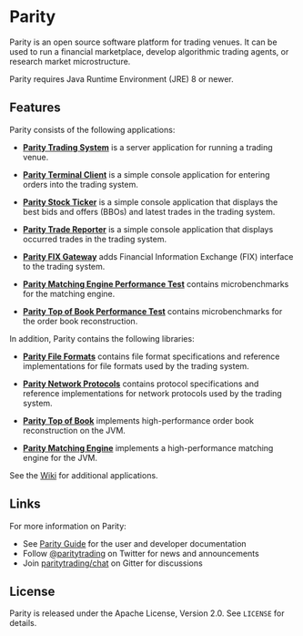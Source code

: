 Parity
======

Parity is an open source software platform for trading venues. It can be
used to run a financial marketplace, develop algorithmic trading agents,
or research market microstructure.

Parity requires Java Runtime Environment (JRE) 8 or newer.


Features
--------

Parity consists of the following applications:

- [**Parity Trading System**](parity-system) is a server application for
  running a trading venue.

- [**Parity Terminal Client**](parity-client) is a simple console application
  for entering orders into the trading system.

- [**Parity Stock Ticker**](parity-ticker) is a simple console application
  that displays the best bids and offers (BBOs) and latest trades in the
  trading system.

- [**Parity Trade Reporter**](parity-reporter) is a simple console application
  that displays occurred trades in the trading system.

- [**Parity FIX Gateway**](parity-fix) adds Financial Information Exchange
  (FIX) interface to the trading system.

- [**Parity Matching Engine Performance Test**](parity-match-perf-test)
  contains microbenchmarks for the matching engine.

- [**Parity Top of Book Performance Test**](parity-top-perf-test) contains
  microbenchmarks for the order book reconstruction.

In addition, Parity contains the following libraries:

- [**Parity File Formats**](parity-file) contains file format specifications
  and reference implementations for file formats used by the trading system.

- [**Parity Network Protocols**](parity-net) contains protocol specifications
  and reference implementations for network protocols used by the trading
  system.

- [**Parity Top of Book**](parity-top) implements high-performance order book
  reconstruction on the JVM.

- [**Parity Matching Engine**](parity-match) implements a high-performance
  matching engine for the JVM.

See the [Wiki][] for additional applications.

  [Wiki]: https://github.com/paritytrading/parity/wiki


Links
-----

For more information on Parity:

- See [Parity Guide](https://github.com/paritytrading/documentation) for the
  user and developer documentation
- Follow [@paritytrading](https://twitter.com/paritytrading) on Twitter for
  news and announcements
- Join [paritytrading/chat](https://gitter.im/paritytrading/chat) on Gitter
  for discussions


License
-------

Parity is released under the Apache License, Version 2.0. See `LICENSE` for
details.
